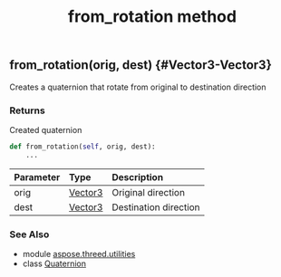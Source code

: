 ﻿---
title: from_rotation method
second_title: Aspose.3D for Python via .NET API References
description: 
type: docs
weight: 80
url: /python-net/aspose.threed.utilities/quaternion/from_rotation/
is_root: false
---

## from_rotation(orig, dest) {#Vector3-Vector3}

Creates a quaternion that rotate from original to destination direction

### Returns 


Created quaternion


```python
def from_rotation(self, orig, dest):
    ...
```


| Parameter | Type | Description |
| :- | :- | :- |
| orig | [Vector3](/3d/python-net/aspose.threed.utilities/vector3) | Original direction |
| dest | [Vector3](/3d/python-net/aspose.threed.utilities/vector3) | Destination direction |



### See Also
* module [aspose.threed.utilities](../../)
* class [Quaternion](/3d/python-net/aspose.threed.utilities/quaternion)
